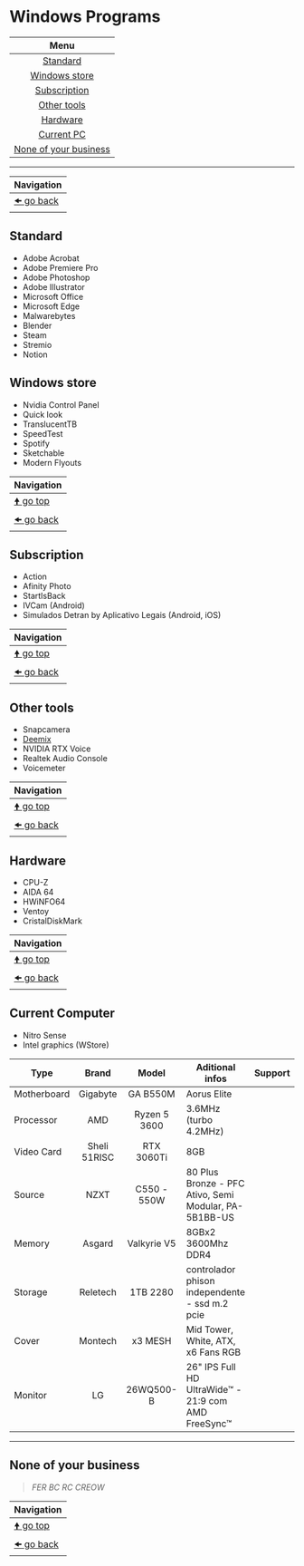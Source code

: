 # Windows Programs

| Menu                                            |
| :---------------------------------------------: |
| [Standard](#standard)                           |
| [Windows store](#windows-store)                 |
| [Subscription](#subscription)                   |
| [Other tools](#other-tools)                     |
| [Hardware](#hardware)                           |
| [Current PC](#current-computer)                 |
| [None of your business](#none-of-your-business) |

---

| Navigation                 |
| -------------------------- |
| [🠜 go back](../readme.md) |

## Standard

- Adobe Acrobat
- Adobe Premiere Pro
- Adobe Photoshop
- Adobe Illustrator
- Microsoft Office
- Microsoft Edge
- Malwarebytes
- Blender
- Steam
- Stremio
- Notion

## Windows store

- Nvidia Control Panel
- Quick look
- TranslucentTB
- SpeedTest
- Spotify
- Sketchable
- Modern Flyouts

| Navigation                     |
| ------------------------------ |
| [🠝 go top](#windows-programs) |
| [🠜 go back](../readme.md)     |

## Subscription

- Action
- Afinity Photo
- StartIsBack
- IVCam (Android)
- Simulados Detran by Aplicativo Legais (Android, iOS)

| Navigation                     |
| ------------------------------ |
| [🠝 go top](#windows-programs) |
| [🠜 go back](../readme.md)     |

## Other tools

- Snapcamera
- [Deemix](https://deemix.app/gui)
- NVIDIA RTX Voice
- Realtek Audio Console
- Voicemeter

| Navigation                     |
| ------------------------------ |
| [🠝 go top](#windows-programs) |
| [🠜 go back](../readme.md)     |

## Hardware

- CPU-Z
- AIDA 64
- HWiNFO64
- Ventoy
- CristalDiskMark

| Navigation                     |
| ------------------------------ |
| [🠝 go top](#windows-programs) |
| [🠜 go back](../readme.md)     |

## Current Computer

- Nitro Sense
- Intel graphics (WStore)

| Type        | Brand        | Model        | Aditional infos                                       | Support |
| ----------- | :----------: | :----------: | ----------------------------------------------------- | ------- |
| Motherboard | Gigabyte     | GA B550M     | Aorus Elite                                           |         |
| Processor   | AMD          | Ryzen 5 3600 | 3.6MHz (turbo 4.2MHz)                                 |         |
| Video Card  | Sheli 51RISC | RTX 3060Ti   | 8GB                                                   |         |
| Source      | NZXT         | C550 - 550W  | 80 Plus Bronze - PFC Ativo, Semi Modular, PA-5B1BB-US |         |
| Memory      | Asgard       | Valkyrie V5  | 8GBx2 3600Mhz DDR4                                    |         |
| Storage     | Reletech     | 1TB 2280     | controlador phison independente - ssd m.2 pcie        |         |
| Cover       | Montech      | x3 MESH      | Mid Tower, White, ATX,  x6 Fans RGB                   |         |
| Monitor     | LG           | 26WQ500-B    | 26" IPS Full HD UltraWide™ - 21:9 com AMD FreeSync™   |         |

---

## None of your business

> _FER BC RC CREOW_

| Navigation                     |
| ------------------------------ |
| [🠝 go top](#windows-programs) |
| [🠜 go back](../readme.md)     |
